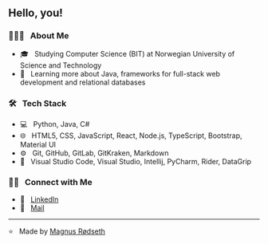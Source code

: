 <h2> Hello, you!</h2>

<h3> 👨🏻‍💻 &nbsp; About Me</h3>

- 🎓 &nbsp; Studying Computer Science (BIT) at Norwegian University of Science and Technology
- 🌱 &nbsp; Learning more about Java, frameworks for full-stack web development and relational databases

<h3> 🛠 &nbsp; Tech Stack</h3>

- 💻 &nbsp; Python, Java, C#
- 🌐 &nbsp; HTML5, CSS, JavaScript, React, Node.js, TypeScript, Bootstrap, Material UI
- ⚙️ &nbsp; Git, GitHub, GitLab, GitKraken, Markdown
- 🔧 &nbsp; Visual Studio Code, Visual Studio, Intellij, PyCharm, Rider, DataGrip

<h3> 🤝🏻 &nbsp; Connect with Me </h3>

- 👔 &nbsp; <a href="https://www.linkedin.com/in/magnus-rodseth/">LinkedIn</a>  
- 📨 &nbsp; <a href="mailto:magnus.rodseth@gmail.com">Mail</a>  

<hr>

⭐️  &nbsp; Made by [Magnus Rødseth](https://github.com/magnusrodseth)
